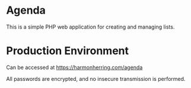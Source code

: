 # Agenda
This is a simple PHP web application for creating and managing lists.

# Production Environment
Can be accessed at https://harmonherring.com/agenda

All passwords are encrypted, and no insecure transmission is performed.
